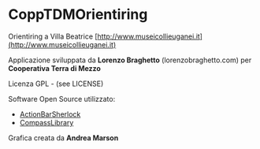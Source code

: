 CoppTDMOrientiring
===============

Orientiring a Villa Beatrice [http://www.museicollieuganei.it](http://www.museicollieuganei.it)

Applicazione sviluppata da **Lorenzo Braghetto** (lorenzobraghetto.com) per **Cooperativa Terra di Mezzo**

Licenza GPL - (see LICENSE)


Software Open Source utilizzato:
- [ActionBarSherlock](https://github.com/JakeWharton/ActionBarSherlock)
- [CompassLibrary](https://github.com/monossido/CompassLibrary)

Grafica creata da **Andrea Marson**

